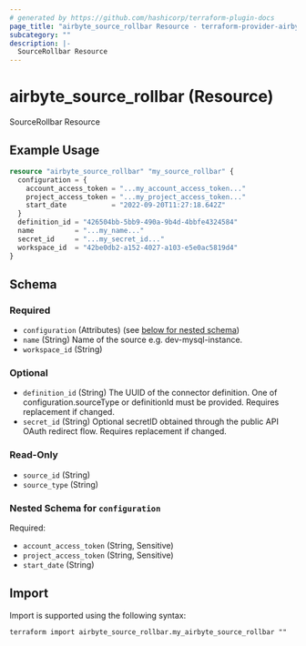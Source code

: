 ```yaml
---
# generated by https://github.com/hashicorp/terraform-plugin-docs
page_title: "airbyte_source_rollbar Resource - terraform-provider-airbyte"
subcategory: ""
description: |-
  SourceRollbar Resource
---
```


# airbyte_source_rollbar (Resource)

SourceRollbar Resource

## Example Usage

```terraform
resource "airbyte_source_rollbar" "my_source_rollbar" {
  configuration = {
    account_access_token = "...my_account_access_token..."
    project_access_token = "...my_project_access_token..."
    start_date           = "2022-09-20T11:27:18.642Z"
  }
  definition_id = "426504bb-5bb9-490a-9b4d-4bbfe4324584"
  name          = "...my_name..."
  secret_id     = "...my_secret_id..."
  workspace_id  = "42be0db2-a152-4027-a103-e5e0ac5819d4"
}
```

<!-- schema generated by tfplugindocs -->
## Schema

### Required

- `configuration` (Attributes) (see [below for nested schema](#nestedatt--configuration))
- `name` (String) Name of the source e.g. dev-mysql-instance.
- `workspace_id` (String)

### Optional

- `definition_id` (String) The UUID of the connector definition. One of configuration.sourceType or definitionId must be provided. Requires replacement if changed.
- `secret_id` (String) Optional secretID obtained through the public API OAuth redirect flow. Requires replacement if changed.

### Read-Only

- `source_id` (String)
- `source_type` (String)

<a id="nestedatt--configuration"></a>
### Nested Schema for `configuration`

Required:

- `account_access_token` (String, Sensitive)
- `project_access_token` (String, Sensitive)
- `start_date` (String)

## Import

Import is supported using the following syntax:

```shell
terraform import airbyte_source_rollbar.my_airbyte_source_rollbar ""
```
